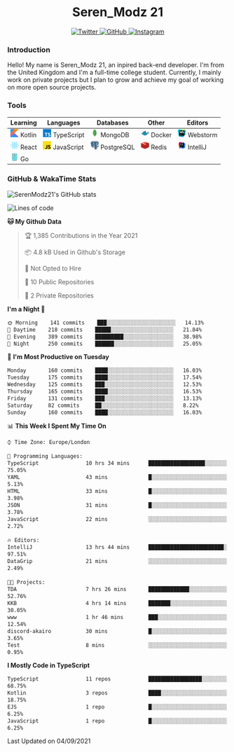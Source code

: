 <div align="center">
  <h1>Seren_Modz 21</h1>
  <a href="https://twitter.com/SerenModz21">
    <img alt="Twitter" src="https://img.shields.io/badge/twitter%20-%231DA1F2.svg?&style=for-the-badge&logo=Twitter&logoColor=white">
  </a>
  <a href="https://github.com/SerenModz21">
    <img alt="GitHub" src="https://img.shields.io/badge/github%20-%23121011.svg?&style=for-the-badge&logo=github&logoColor=white">
  </a>
  <a href="https://www.instagram.com/serenmodz21">
    <img alt="Instagram" src="https://img.shields.io/badge/instagram%20-%23E4405F.svg?&style=for-the-badge&logo=Instagram&logoColor=white">
  </a>
</div>

### Introduction

Hello! My name is Seren_Modz 21, an inpired back-end developer. I'm from the United Kingdom and I'm a full-time college student. Currently, I mainly work on private projects but I plan to grow and achieve my goal of working on more open source projects. 

### Tools

 **Learning**                                        | **Languages**                                               | **Databases**                                               | **Other**                                           | **Editors**                                                  
-----------------------------------------------------|-------------------------------------------------------------|-------------------------------------------------------------|-----------------------------------------------------|--------------------------------------------------------------
 <img width="19px" src="./assets/kotlin.svg"> Kotlin | <img width="19px" src="./assets/typescript.svg"> TypeScript | <img width="19px" src="./assets/mongodb.svg"> MongoDB       | <img width="19px" src="./assets/docker.svg"> Docker | <img width="19px" src="./assets/webstorm.svg"> Webstorm      
 <img width="19px" src="./assets/react.svg"> React   | <img width="19px" src="./assets/javascript.svg"> JavaScript | <img width="19px" src="./assets/postgresql.svg"> PostgreSQL | <img width="19px" src="./assets/redis.svg"> Redis   | <img width="19px" src="./assets/intellij-idea.svg"> IntelliJ
 <img width="19px" src="./assets/go.svg"> Go         |                                                             |                                                             |                                                     |                                                                                                               

### GitHub & WakaTime Stats

![SerenModz21's GitHub stats](https://github-readme-stats.vercel.app/api?username=SerenModz21&show_icons=true&theme=dark)

<!--START_SECTION:waka-->
![Lines of code](https://img.shields.io/badge/From%20Hello%20World%20I%27ve%20Written-18559%20lines%20of%20code-blue)

**🐱 My Github Data** 

> 🏆 1,385 Contributions in the Year 2021
 > 
> 📦 4.8 kB Used in Github's Storage 
 > 
> 🚫 Not Opted to Hire
 > 
> 📜 10 Public Repositories 
 > 
> 🔑 2 Private Repositories  
 > 
**I'm a Night 🦉** 

```text
🌞 Morning    141 commits    ███░░░░░░░░░░░░░░░░░░░░░░   14.13% 
🌆 Daytime    218 commits    █████░░░░░░░░░░░░░░░░░░░░   21.84% 
🌃 Evening    389 commits    █████████░░░░░░░░░░░░░░░░   38.98% 
🌙 Night      250 commits    ██████░░░░░░░░░░░░░░░░░░░   25.05%

```
📅 **I'm Most Productive on Tuesday** 

```text
Monday       160 commits    ████░░░░░░░░░░░░░░░░░░░░░   16.03% 
Tuesday      175 commits    ████░░░░░░░░░░░░░░░░░░░░░   17.54% 
Wednesday    125 commits    ███░░░░░░░░░░░░░░░░░░░░░░   12.53% 
Thursday     165 commits    ████░░░░░░░░░░░░░░░░░░░░░   16.53% 
Friday       131 commits    ███░░░░░░░░░░░░░░░░░░░░░░   13.13% 
Saturday     82 commits     ██░░░░░░░░░░░░░░░░░░░░░░░   8.22% 
Sunday       160 commits    ████░░░░░░░░░░░░░░░░░░░░░   16.03%

```


📊 **This Week I Spent My Time On** 

```text
⌚︎ Time Zone: Europe/London

💬 Programming Languages: 
TypeScript               10 hrs 34 mins      ██████████████████░░░░░░░   75.05% 
YAML                     43 mins             █░░░░░░░░░░░░░░░░░░░░░░░░   5.13% 
HTML                     33 mins             █░░░░░░░░░░░░░░░░░░░░░░░░   3.98% 
JSON                     31 mins             █░░░░░░░░░░░░░░░░░░░░░░░░   3.78% 
JavaScript               22 mins             ░░░░░░░░░░░░░░░░░░░░░░░░░   2.72%

🔥 Editors: 
IntelliJ                 13 hrs 44 mins      ████████████████████████░   97.51% 
DataGrip                 21 mins             ░░░░░░░░░░░░░░░░░░░░░░░░░   2.49%

🐱‍💻 Projects: 
TDA                      7 hrs 26 mins       █████████████░░░░░░░░░░░░   52.76% 
KKB                      4 hrs 14 mins       ███████░░░░░░░░░░░░░░░░░░   30.05% 
www                      1 hr 46 mins        ███░░░░░░░░░░░░░░░░░░░░░░   12.54% 
discord-akairo           30 mins             █░░░░░░░░░░░░░░░░░░░░░░░░   3.65% 
Test                     8 mins              ░░░░░░░░░░░░░░░░░░░░░░░░░   0.95%

```

**I Mostly Code in TypeScript** 

```text
TypeScript               11 repos            █████████████████░░░░░░░░   68.75% 
Kotlin                   3 repos             ████░░░░░░░░░░░░░░░░░░░░░   18.75% 
EJS                      1 repo              █░░░░░░░░░░░░░░░░░░░░░░░░   6.25% 
JavaScript               1 repo              █░░░░░░░░░░░░░░░░░░░░░░░░   6.25%

```



 Last Updated on 04/09/2021
<!--END_SECTION:waka-->
